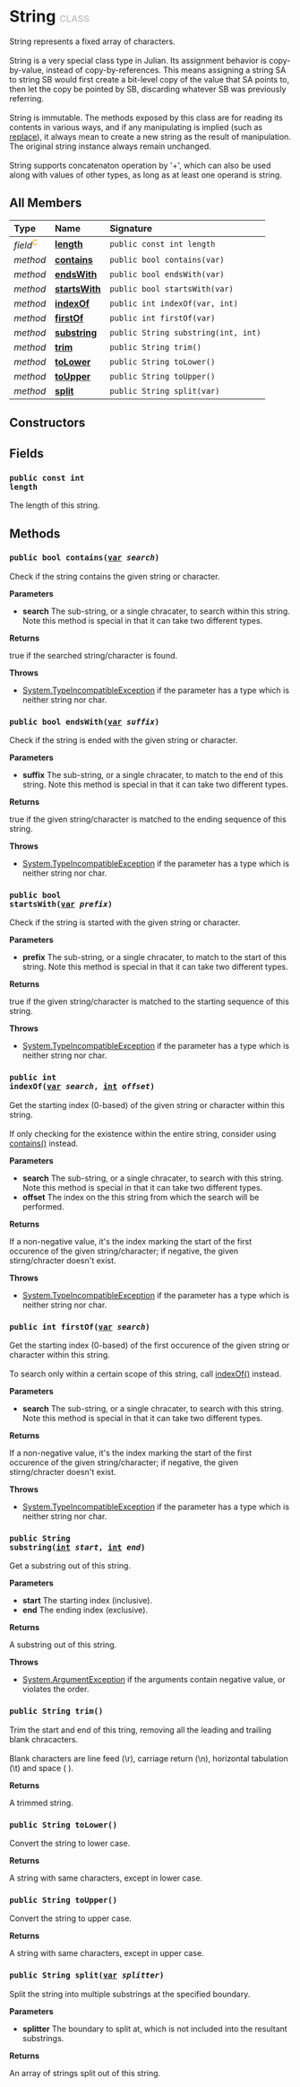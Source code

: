 # String <font color="#C8C8C8" size="3">CLASS</font>

String represents a fixed array of characters.<br><br>String is a very special class type in Julian. Its assignment behavior is copy-by-value, instead of copy-by-references. This means assigning a string SA to string SB would first create a bit-level copy of the value that SA points to, then let the copy be pointed by SB, discarding whatever SB was previously referring.<br><br>String is immutable. The methods exposed by this class are for reading its contents in various ways, and if any manipulating is implied (such as <a href="../String">replace</a>), it always mean to create a new string as the result of manipulation. The original string instance always remain unchanged.<br><br>String supports concatenaton operation by '+', which can also be used along with values of other types, as long as at least one operand is string.

## All Members
|**Type**|**Name**|**Signature**
|:-------|:-------|:------------
|*field*<font color="#FF9900"><sup>C</sup></font>|<a href="#f-length"><b>length</b></a>|`public const int length`
|*method*|<a href="#m-contains-var"><b>contains</b></a>|`public bool contains(var)`
|*method*|<a href="#m-endsWith-var"><b>endsWith</b></a>|`public bool endsWith(var)`
|*method*|<a href="#m-startsWith-var"><b>startsWith</b></a>|`public bool startsWith(var)`
|*method*|<a href="#m-indexOf-var-int"><b>indexOf</b></a>|`public int indexOf(var, int)`
|*method*|<a href="#m-firstOf-var"><b>firstOf</b></a>|`public int firstOf(var)`
|*method*|<a href="#m-substring-int-int"><b>substring</b></a>|`public String substring(int, int)`
|*method*|<a href="#m-trim-void"><b>trim</b></a>|`public String trim()`
|*method*|<a href="#m-toLower-void"><b>toLower</b></a>|`public String toLower()`
|*method*|<a href="#m-toUpper-void"><b>toUpper</b></a>|`public String toUpper()`
|*method*|<a href="#m-split-var"><b>split</b></a>|`public String split(var)`

## Constructors

## Fields
<a name="f-length"></a>
### <code>public const int length</code>
The length of this string.
## Methods
<a name="m-contains-var"></a>
### <code>public bool contains([var](../Any) *search*)</code>
Check if the string contains the given string or character.

**Parameters**

<a name="m-contains-var-p-search"></a>
- **search**
The sub-string, or a single chracater, to search within this string. Note this method is special in that it can take two different types.

**Returns**

<a name="m-contains-var-r"></a>true if the searched string/character is found.

**Throws**

- [System.TypeIncompatibleException](System/TypeIncompatibleException)
if the parameter has a type which is neither string nor char.

<a name="m-endsWith-var"></a>
### <code>public bool endsWith([var](../Any) *suffix*)</code>
Check if the string is ended with the given string or character.

**Parameters**

<a name="m-endsWith-var-p-suffix"></a>
- **suffix**
The sub-string, or a single chracater, to match to the end of this string. Note this method is special in that it can take two different types.

**Returns**

<a name="m-endsWith-var-r"></a>true if the given string/character is matched to the ending sequence of this string.

**Throws**

- [System.TypeIncompatibleException](System/TypeIncompatibleException)
if the parameter has a type which is neither string nor char.

<a name="m-startsWith-var"></a>
### <code>public bool startsWith([var](../Any) *prefix*)</code>
Check if the string is started with the given string or character.

**Parameters**

<a name="m-startsWith-var-p-prefix"></a>
- **prefix**
The sub-string, or a single chracater, to match to the start of this string. Note this method is special in that it can take two different types.

**Returns**

<a name="m-startsWith-var-r"></a>true if the given string/character is matched to the starting sequence of this string.

**Throws**

- [System.TypeIncompatibleException](System/TypeIncompatibleException)
if the parameter has a type which is neither string nor char.

<a name="m-indexOf-var-int"></a>
### <code>public int indexOf([var](../Any) *search*, [int](../Integer) *offset*)</code>
Get the starting index (0-based) of the given string or character within this string.<br><br>If only checking for the existence within the entire string, consider using <a href="../String#m-contains-var">contains()</a> instead.

**Parameters**

<a name="m-indexOf-var-int-p-search"></a>
- **search**
The sub-string, or a single chracater, to search with this string. Note this method is special in that it can take two different types.
<a name="m-indexOf-var-int-p-offset"></a>
- **offset**
The index on the this string from which the search will be performed.

**Returns**

<a name="m-indexOf-var-int-r"></a>If a non-negative value, it's the index marking the start of the first occurence of the given string/character; if negative, the given stirng/chracter doesn't exist.

**Throws**

- [System.TypeIncompatibleException](System/TypeIncompatibleException)
if the parameter has a type which is neither string nor char.

<a name="m-firstOf-var"></a>
### <code>public int firstOf([var](../Any) *search*)</code>
Get the starting index (0-based) of the first occurence of the given string or character within this string.<br><br>To search only within a certain scope of this string, call <a href="../String#m-indexOf-var-int">indexOf()</a> instead.

**Parameters**

<a name="m-firstOf-var-p-search"></a>
- **search**
The sub-string, or a single chracater, to search with this string. Note this method is special in that it can take two different types.

**Returns**

<a name="m-firstOf-var-r"></a>If a non-negative value, it's the index marking the start of the first occurence of the given string/character; if negative, the given stirng/chracter doesn't exist.

**Throws**

- [System.TypeIncompatibleException](System/TypeIncompatibleException)
if the parameter has a type which is neither string nor char.

<a name="m-substring-int-int"></a>
### <code>public String substring([int](../Integer) *start*, [int](../Integer) *end*)</code>
Get a substring out of this string.

**Parameters**

<a name="m-substring-int-int-p-start"></a>
- **start**
The starting index (inclusive).
<a name="m-substring-int-int-p-end"></a>
- **end**
The ending index (exclusive).

**Returns**

<a name="m-substring-int-int-r"></a>A substring out of this string.

**Throws**

- [System.ArgumentException](System/ArgumentException)
if the arguments contain negative value, or violates the order.

<a name="m-trim-void"></a>
### <code>public String trim()</code>
Trim the start and end of this tring, removing all the leading and trailing blank chracacters.<br><br>Blank characters are line feed (\r), carriage return (\n), horizontal tabulation (\t) and space ( ).

**Returns**

<a name="m-trim-void-r"></a>A trimmed string.

<a name="m-toLower-void"></a>
### <code>public String toLower()</code>
Convert the string to lower case.

**Returns**

<a name="m-toLower-void-r"></a>A string with same characters, except in lower case.

<a name="m-toUpper-void"></a>
### <code>public String toUpper()</code>
Convert the string to upper case.

**Returns**

<a name="m-toUpper-void-r"></a>A string with same characters, except in upper case.

<a name="m-split-var"></a>
### <code>public String split([var](../Any) *splitter*)</code>
Split the string into multiple substrings at the specified boundary.

**Parameters**

<a name="m-split-var-p-splitter"></a>
- **splitter**
The boundary to split at, which is not included into the resultant substrings.

**Returns**

<a name="m-split-var-r"></a>An array of strings split out of this string.


